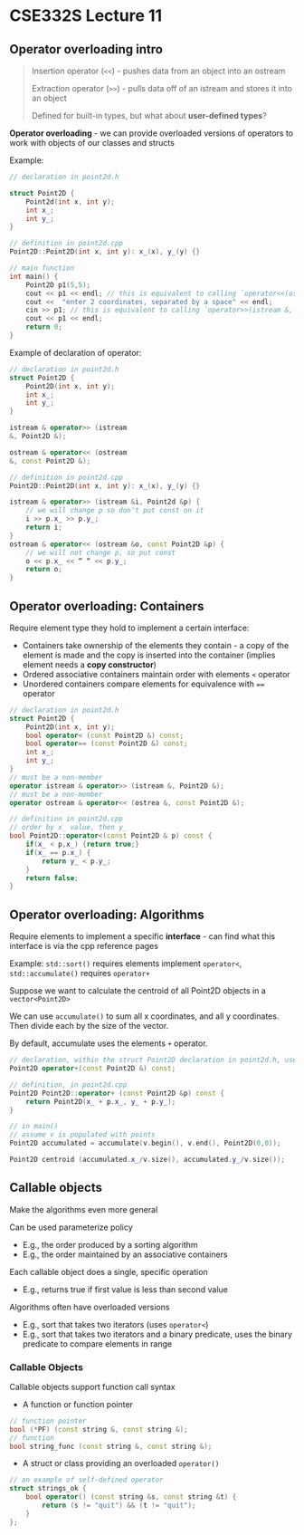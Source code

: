 # CSE332S Lecture 11

## Operator overloading intro

> Insertion operator (`<<`) - pushes data from an object into an ostream
>
> Extraction operator (`>>`) - pulls data off of an istream and stores it into an object
> 
> Defined for built-in types, but what about **user-defined types**?

**Operator overloading** - we can provide overloaded versions of operators to work with objects of our classes and structs

Example:

```cpp
// declaration in point2d.h

struct Point2D {
    Point2d(int x, int y);
    int x_;
    int y_;
}

// definition in point2d.cpp
Point2D::Point2D(int x, int y): x_(x), y_(y) {}

// main function
int main() {
    Point2D p1(5,5);
    cout << p1 << endl; // this is equivalent to calling `operator<<(ostream &, const Point2d &);` Not declared yet.
    cout <<  "enter 2 coordinates, separated by a space" << endl;
    cin >> p1; // this is equivalent to calling `operator>>(istream &, const Point2d &);` Not declared yet.
    cout << p1 << endl;
    return 0;
}
```

Example of declaration of operator:

```cpp
// declaration in point2d.h
struct Point2D {
    Point2D(int x, int y);
    int x_;
    int y_;
}

istream & operator>> (istream
&, Point2D &);

ostream & operator<< (ostream
&, const Point2D &);

// definition in point2d.cpp
Point2D::Point2D(int x, int y): x_(x), y_(y) {}

istream & operator>> (istream &i, Point2d &p) {
    // we will change p so don't put const on it
    i >> p.x_ >> p.y_;
    return i;
}
ostream & operator<< (ostream &o, const Point2D &p) {
    // we will not change p, so put const
    o << p.x_ << “ “ << p.y_;
    return o;
}
```

## Operator overloading: Containers

Require element type they hold to implement a certain interface:

- Containers take ownership of the elements they contain - a copy of the element is made and the copy is inserted into the container (implies element needs a **copy constructor**)
- Ordered associative containers maintain order with elements `<` operator
- Unordered containers compare elements for equivalence with `==` operator

```cpp
// declaration in point2d.h
struct Point2D {
    Point2D(int x, int y);
    bool operator< (const Point2D &) const;
    bool operator== (const Point2D &) const;
    int x_;
    int y_;
}
// must be a non-member
operator istream & operator>> (istream &, Point2D &);
// must be a non-member
operator ostream & operator<< (ostrea &, const Point2D &);

// definition in point2d.cpp
// order by x_ value, then y_
bool Point2D::operator<(const Point2D & p) const {
    if(x_ < p,x_) {return true;}
    if(x_ == p.x_) {
        return y_ < p.y_;
    }
    return false;
}
```

## Operator overloading: Algorithms

Require elements to implement a specific **interface** - can find what this interface is via the cpp reference pages

Example: `std::sort()` requires elements implement `operator<`, `std::accumulate()`
requires `operator+`

Suppose we want to calculate the centroid of all Point2D objects in a `vector<Point2D>`

We can use `accumulate()` to sum all x coordinates, and all y coordinates. Then divide each by the size of the vector.

By default, accumulate uses the elements `+` operator.

```cpp
// declaration, within the struct Point2D declaration in point2d.h, used by accumulate algorithm
Point2D operator+(const Point2D &) const;

// definition, in point2d.cpp
Point2D Point2D::operator+ (const Point2D &p) const {
    return Point2D(x_ + p.x_, y_ + p.y_);
}

// in main()
// assume v is populated with points
Point2D accumulated = accumulate(v.begin(), v.end(), Point2D(0,0));

Point2D centroid (accumulated.x_/v.size(), accumulated.y_/v.size());
```

## Callable objects

Make the algorithms even more general

Can be used parameterize policy

- E.g., the order produced by a sorting algorithm
- E.g., the order maintained by an associative containers

Each callable object does a single, specific operation

- E.g., returns true if first value is less than second value

Algorithms often have overloaded versions

- E.g., sort that takes two iterators (uses `operator<`)
- E.g., sort that takes two iterators and a binary predicate, uses the binary predicate to compare elements in range

### Callable Objects

Callable objects support function call syntax

- A function or function pointer

```cpp
// function pointer
bool (*PF) (const string &, const string &);
// function
bool string_func (const string &, const string &);
```

- A struct or class providing an overloaded `operator()`

```cpp
// an example of self-defined operator
struct strings_ok {
    bool operator() (const string &s, const string &t) {
        return (s != "quit") && (t != "quit");
    }
};
```
